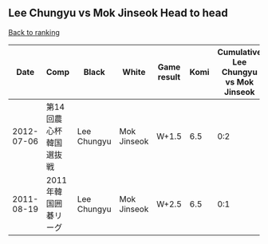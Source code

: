 ## Lee Chungyu vs Mok Jinseok Head to head

[Back to ranking](../../index.md)




| **Date** | **Comp** | **Black** | **White** | **Game result** | **Komi** | **Cumulative Lee Chungyu vs Mok Jinseok** | **Lee Chungyu streak** | **Mok Jinseok streak** | 
| --- | --- | --- | --- | --- | --- | --- | --- | --- |
| 2012-07-06 | 第14回農心杯韓国選抜戦 | Lee Chungyu | Mok Jinseok | W+1.5 | 6.5 | 0:2 | 0 | 2 | 
| 2011-08-19 | 2011年韓国囲碁リーグ | Lee Chungyu | Mok Jinseok | W+2.5 | 6.5 | 0:1 | 0 | 1 |




